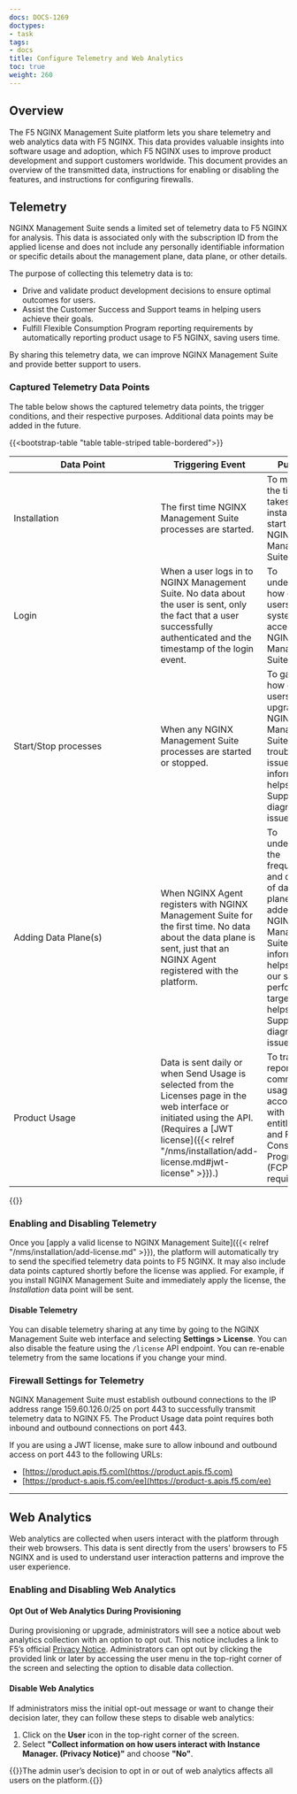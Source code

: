 ```yaml
---
docs: DOCS-1269
doctypes:
- task
tags:
- docs
title: Configure Telemetry and Web Analytics
toc: true
weight: 260
---
```


## Overview

The F5 NGINX Management Suite platform lets you share telemetry and web analytics data with F5 NGINX. This data provides valuable insights into software usage and adoption, which F5 NGINX uses to improve product development and support customers worldwide. This document provides an overview of the transmitted data, instructions for enabling or disabling the features, and instructions for configuring firewalls.

## Telemetry

NGINX Management Suite sends a limited set of telemetry data to F5 NGINX for analysis. This data is associated only with the subscription ID from the applied license and does not include any personally identifiable information or specific details about the management plane, data plane, or other details.

The purpose of collecting this telemetry data is to:

- Drive and validate product development decisions to ensure optimal outcomes for users.
- Assist the Customer Success and Support teams in helping users achieve their goals.
- Fulfill Flexible Consumption Program reporting requirements by automatically reporting product usage to F5 NGINX, saving users time.

By sharing this telemetry data, we can improve NGINX Management Suite and provide better support to users.

### Captured Telemetry Data Points

The table below shows the captured telemetry data points, the trigger conditions, and their respective purposes. Additional data points may be added in the future.

{{<bootstrap-table "table table-striped table-bordered">}}

| <div style="width:250px">Data Point</div>            | Triggering Event                            | Purpose |
|--------------------------|------------------------------------|-------|
| Installation | The first time NGINX Management Suite processes are started. | To measure the time it takes to install and start using NGINX Management Suite. |
| Login | When a user logs in to NGINX Management Suite. No data about the user is sent, only the fact that a user successfully authenticated and the timestamp of the login event. | To understand how often users or systems access NGINX Management Suite. |
| Start/Stop processes | When any NGINX Management Suite processes are started or stopped. | To gauge how often users upgrade NGINX Management Suite or troubleshoot issues. This information helps F5 Support diagnose issues. |
| Adding Data Plane(s)      | When NGINX Agent registers with NGINX Management Suite for the first time. No data about the data plane is sent, just that an NGINX Agent registered with the platform. | To understand the frequency and quantity of data planes being added to NGINX Management Suite. This information helps inform our scale and performance targets and helps F5 Support diagnose issues. |
| Product Usage | Data is sent daily or when Send Usage is selected from the Licenses page in the web interface or initiated using the API. (Requires a [JWT license]({{< relref "/nms/installation/add-license.md#jwt-license" >}}).) | To track and report commercial usage in accordance with entitlement and Flexible Consumption Program (FCP) requirements. |

{{</bootstrap-table>}}

### Enabling and Disabling Telemetry

Once you [apply a valid license to NGINX Management Suite]({{< relref "/nms/installation/add-license.md" >}}), the platform will automatically try to send the specified telemetry data points to F5 NGINX. It may also include data points captured shortly before the license was applied. For example, if you install NGINX Management Suite and immediately apply the license, the *Installation* data point will be sent.

#### Disable Telemetry

You can disable telemetry sharing at any time by going to the NGINX Management Suite web interface and selecting **Settings > License**. You can also disable the feature using the `/license` API endpoint. You can re-enable telemetry from the same locations if you change your mind.

### Firewall Settings for Telemetry

NGINX Management Suite must establish outbound connections to the IP address range 159.60.126.0/25 on port 443 to successfully transmit telemetry data to NGINX F5. The Product Usage data point requires both inbound and outbound connections on port 443.

If you are using a JWT license, make sure to allow inbound and outbound access on port 443 to the following URLs:

- [https://product.apis.f5.com](https://product.apis.f5.com)
- [https://product-s.apis.f5.com/ee](https://product-s.apis.f5.com/ee)

---

## Web Analytics

Web analytics are collected when users interact with the platform through their web browsers. This data is sent directly from the users' browsers to F5 NGINX and is used to understand user interaction patterns and improve the user experience.

### Enabling and Disabling Web Analytics

#### Opt Out of Web Analytics During Provisioning

During provisioning or upgrade, administrators will see a notice about web analytics collection with an option to opt out. This notice includes a link to F5’s official [Privacy Notice](https://www.f5.com/company/policies/privacy-notice). Administrators can opt out by clicking the provided link or later by accessing the user menu in the top-right corner of the screen and selecting the option to disable data collection.

#### Disable Web Analytics

If administrators miss the initial opt-out message or want to change their decision later, they can follow these steps to disable web analytics:

1. Click on the **User** icon in the top-right corner of the screen.
2. Select **"Collect information on how users interact with Instance Manager. (Privacy Notice)"** and choose **"No"**.

{{<note>}}The admin user’s decision to opt in or out of web analytics affects all users on the platform.{{</note>}}